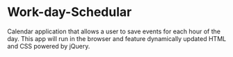 # Work-day-Schedular
 Calendar application that allows a user to save events for each hour of the day. This app will run in the browser and feature dynamically updated HTML and CSS powered by jQuery.

 

